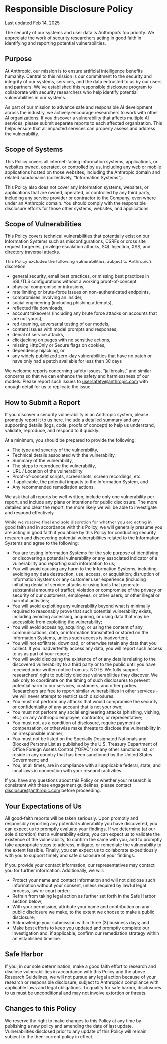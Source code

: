 Responsible Disclosure Policy
=============================

Last updated Feb 14, 2025

The security of our systems and user data is Anthropic’s top priority. We appreciate the work of security researchers acting in good faith in identifying and reporting potential vulnerabilities.

Purpose
-------

At Anthropic, our mission is to ensure artificial intelligence benefits humanity. Central to this mission is our commitment to the security and integrity of our systems, services, and the data entrusted to us by our users and partners. We've established this responsible disclosure program to collaborate with security researchers who help identify potential vulnerabilities in our systems.

As part of our mission to advance safe and responsible AI development across the industry, we actively encourage researchers to work with other AI organizations. If you discover a vulnerability that affects multiple AI services, please submit separate reports to each affected organization. This helps ensure that all impacted services can properly assess and address the vulnerability.

Scope of Systems
----------------

This Policy covers all internet-facing information systems, applications, or websites owned, operated, or controlled by us, including any web or mobile applications hosted on those websites, including the Anthropic domain and related subdomains (collectively, “Information Systems”).

This Policy also does not cover any information systems, websites, or applications that are owned, operated, or controlled by any third party, including any service provider or contractor to the Company, even where under an Anthropic domain. You should comply with the responsible disclosure efforts for those other systems, websites, and applications.

Scope of Vulnerabilities
------------------------

This Policy covers technical vulnerabilities that potentially exist on our Information Systems such as misconfigurations, CSRFs or cross site request forgeries, privilege escalation attacks, SQL Injection, XSS, and directory traversal attacks.

This Policy excludes the following vulnerabilities, subject to Anthropic’s discretion:

* general security, email best practices, or missing best practices in SSL/TLS configurations without a working proof-of-concept,
* physical compromise or intrusions,
* rate limiting or brute-force issues on non-authenticated endpoints,
* compromises involving an insider,
* social engineering (including phishing attempts),
* reflected file downloads,
* account takeovers (including any brute force attacks on accounts that are not yours),
* red-teaming, adversarial testing of our models,
* content issues with model prompts and responses,
* denial of service attacks,
* clickjacking on pages with no sensitive actions,
* missing HttpOnly or Secure flags on cookies,
* dependency hijacking, or
* any widely publicized zero-day vulnerabilities that have no patch or have only had a patch available for less than 30 days

We welcome reports concerning safety issues, “jailbreaks,” and similar concerns so that we can enhance the safety and harmlessness of our models. Please report such issues to [usersafety@anthropic.com](mailto:usersafety@anthropic.com) with enough detail for us to replicate the issue.

How to Submit a Report
----------------------

If you discover a security vulnerability in an Anthropic system, please promptly report it to us [here](https://hackerone.com/297a385f-b3bd-4ecd-9466-7d9ad55371ce/embedded_submissions/new). Include a detailed summary and any supporting details (logs, code, proofs of concept) to help us understand, validate, reproduce, and respond to it quickly.

At a minimum, you should be prepared to provide the following:

* The type and severity of the vulnerability,
* Technical details associated with the vulnerability,
* Summary of the vulnerability,
* The steps to reproduce the vulnerability,
* URL / Location of the vulnerability
* Proof-of-concept scripts, screenshots, screen recordings, etc.
* If applicable, the potential impacts to the Information System, and
* Any recommended remediation actions.

We ask that all reports be well-written, include only one vulnerability per report, and include any plans or intentions for public disclosure. The more detailed and clear the report, the more likely we will be able to investigate and respond effectively.

While we reserve final and sole discretion for whether you are acting in good faith and in accordance with this Policy, we will generally presume you are acting in good faith if you abide by this Policy for conducting security research and discovering potential vulnerabilities related to the Information Systems and agree to the following:

* You are testing Information Systems for the sole purpose of identifying or discovering a potential vulnerability or any associated indicator of a vulnerability and reporting such information to us;
* You will avoid causing any harm to the Information Systems, including avoiding any data destruction, use, access, or acquisition; disruption of Information Systems or any customer user experience (including initiating denial of service attacks or using tools that generate substantial amounts of traffic); violation or compromise of the privacy or security of our customers, employees, or other users; or other illegal or harmful activities;
* You will avoid exploiting any vulnerability beyond what is minimally required to reasonably prove that such potential vulnerability exists, including avoiding accessing, acquiring, or using data that may be accessible from exploiting the vulnerability;
* You will avoid accessing, acquiring, or using the content of any communications, data, or information transmitted or stored on the Information Systems, unless such access is inadvertent;
* You will not exfiltrate, download, or otherwise retain any data that you collect. If you inadvertently access any data, you will report such access to us as part of your report;
* You will avoid disclosing the existence of or any details relating to the discovered vulnerability to a third party or to the public until you have received prior written notice from us. NOTE: We fully support researchers' right to publicly disclose vulnerabilities they discover. We ask only to coordinate on the timing of such disclosures to prevent potential harm to our services, customers, and other parties. Researchers are free to report similar vulnerabilities in other services - we will never attempt to restrict such disclosures.
* You must not perform any attacks that would compromise the security or confidentiality of any account that is not your own;
* You must not perform any social engineering attacks (phishing, vishing, etc.) on any Anthropic employee, contractor, or representative;
* You must not, as a condition of disclosure, require payment or compensation, or otherwise make threats to disclose the vulnerability in an irresponsible manner;
* You must not be listed on the Specially Designated Nationals and Blocked Persons List as published by the U.S. Treasury Department of Office Foreign Assets Control (“OFAC”) or any other sanctions list, or reside in any country that has been sanctioned by the United States Government; and
* You, at all times, are in compliance with all applicable federal, state, and local laws in connection with your research activities.

If you have any questions about this Policy or whether your research is consistent with these engagement guidelines, please contact [disclosure@anthropic.com](mailto:disclosure@anthropic.com) before proceeding.

Your Expectations of Us
-----------------------

All good-faith reports will be taken seriously. Upon promptly and responsibly reporting any potential vulnerability you have discovered, you can expect us to promptly evaluate your findings. If we determine (at our sole discretion) that a vulnerability exists, you can expect us to validate the existence of the vulnerability, to confirm the same with you, and to promptly take appropriate steps to address, mitigate, or remediate the vulnerability to the extent feasible. Finally, you can expect us to collaborate expeditiously with you to support timely and safe disclosure of your findings.

If you provide your contact information, our representatives may contact you for further information. Additionally, we will:

* Protect your name and contact information and will not disclose such information without your consent, unless required by lawful legal process, law or court order;
* Refrain from taking legal action as further set forth in the Safe Harbor section below;
* With your permission, attribute your name and contribution on any public disclosure we make, to the extent we choose to make a public disclosure;
* Acknowledge your submission within three (3) business days; and
* Make best efforts to keep you updated and promptly complete our investigation and, if applicable, confirm our remediation strategy within an established timeline.

Safe Harbor
-----------

If you, in our sole determination, make a good faith effort to research and disclose vulnerabilities in accordance with this Policy and the above Research Guidelines, we will not pursue any legal action because of your research or responsible disclosure, subject to Anthropic’s compliance with applicable laws and legal obligations. To qualify for safe harbor, disclosures to us must be unconditional and may not involve extortion or threats.

Changes to this Policy
----------------------

We reserve the right to make changes to this Policy at any time by publishing a new policy and amending the date of last update. Vulnerabilities disclosed prior to any update of this Policy will remain subject to the then-current policy in effect.
